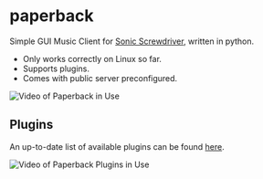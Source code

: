 # paperback
Simple GUI Music Client for [Sonic Screwdriver](https://github.com/yuckdevchan/sonic-screwdriver), written in python.
- Only works correctly on Linux so far.
- Supports plugins.
- Comes with public server preconfigured.

![Video of Paperback in Use](https://github.com/yuckdevchan/paperback/assets/60288171/5de9b5be-26fc-4b22-9301-d863018890a2)

## Plugins

An up-to-date list of available plugins can be found [here]([https://sonic.davros.io](https://sonic.davros.io/getting-started/plugin-system/#Available%20Plugins)).

![Video of Paperback Plugins in Use](https://github.com/yuckdevchan/paperback/assets/60288171/0652788e-345e-4f10-ac90-b20d1685333b)
